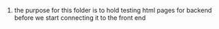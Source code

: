 1. the purpose for this folder is to hold testing html pages for backend before we start connecting it to the front end